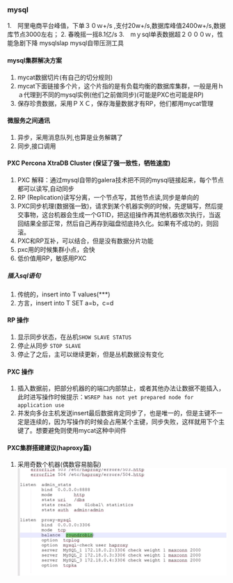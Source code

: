 ### mysql
1.　阿里电商平台峰值，下单３０ｗ+/s ,支付20w+/s,数据库峰值2400w+/s,数据库节点3000左右；
2. 春晚摇一摇8.1亿/s
3.　mｙsql单表数据超２０００ｗ，性能急剧下降
mysqlslap mysql自带压测工具

#### mysql集群解决方案
1. mycat数据切片(有自己的切分规则)
2. mycat下面链接多个片，这个片指的是有负载均衡的数据库集群，一般是用ｈａ代理到不同的mysql实例(他们之前做同步)(可能是PXC也可能是RP)
3. 保存珍贵数据，采用ＰＸＣ，保存海量数据才有RP，他们都用mycat管理

#### 微服务之间通讯
1. 异步，采用消息队列,也算是业务解耦了
2. 同步,接口调用

#### PXC Percona XtraDB Cluster (保证了强一致性，牺牲速度)
1. PXC 解释：通过mysql自带的galera技术把不同的mysql链接起来，每个节点都可以读写,自动同步
2. RP (Replication)读写分离，一个节点写，其他节点读,同步是单向的
3. PXC同步机理(数据强一致)，请求到某个机器实例的时候，先逻辑写，然后提交事物，这台机器会生成一个GTID，把这组操作再其他机器依次执行，当返回结果全部正常，然后自己再存到磁盘彻底持久化。如果有不成功的，则回滚。
4. PXC和RP互补，可以结合，但是没有数据分片功能
5. pxc用的时候集群小点，会快
6. 低价值用RP，敏感用PXC

##### 插入sql语句
1. 传统的，insert into T values(***)
2. 方言，insert into T SET a=b，c=d

#### RP 操作
1. 显示同步状态，在丛机`SHOW SLAVE STATUS`
2. 停止从同步 `STOP SLAVE`
3. 停止了之后，主可以继续更新，但是丛机数据没有变化

#### PXC 操作
1. 插入数据前，把部分机器的的端口内部禁止，或者其他办法让数据不能插入，此时进写操作时候提示：`WSREP has not yet prepared node for application use`
2. 并发向多台主机发送insert最后数据肯定同步了，也是唯一的，但是主键不一定是连续的，因为写操作的时候会占用某个主键，同步失败，这样就用下个主键了。想要避免则使用mycat这种中间件

#### PXC集群搭建建议(haproxy篇)
1. 采用奇数个机器(偶数容易脑裂)
![avatar](./ha-admin-tcp.jpg)
